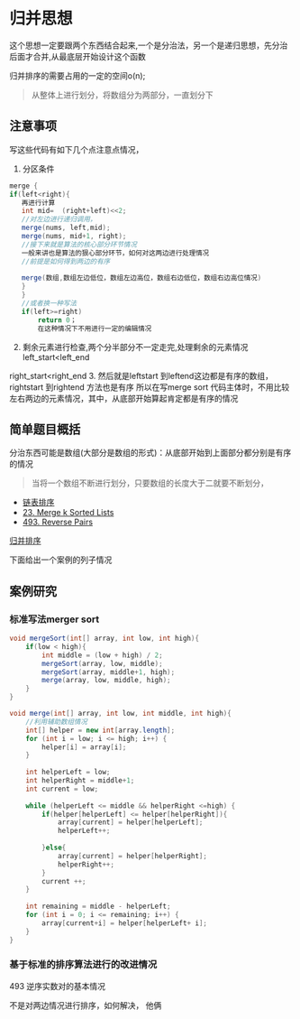 # 归并思想
这个思想一定要跟两个东西结合起来,一个是分治法，另一个是递归思想，先分治后面才合并,从最底层开始设计这个函数

归并排序的需要占用的一定的空间o(n);

   > 从整体上进行划分，将数组分为两部分，一直划分下 
  
  ## 注意事项
  写这些代码有如下几个点注意点情况， 
1. 分区条件
```java
merge {
if(left<right){
   再进行计算
   int mid=  (right+left)<<2;
   //对左边进行递归调用，
   merge(nums, left,mid);
   merge(nums, mid+1, right);
   //接下来就是算法的核心部分环节情况
   一般来讲也是算法的狠心部分环节，如何对这两边进行处理情况
   //前提是如何得到两边的有序
   
   merge(数组,数组左边低位，数组左边高位，数组右边低位，数组右边高位情况)
   }
   }
   //或者换一种写法 
   if(left>=right)
       return 0；
       在这种情况下不用进行一定的编辑情况
```
2. 剩余元素进行检查,两个分半部分不一定走完,处理剩余的元素情况
left_start<left_end

right_start<right_end
3. 然后就是leftstart 到leftend这边都是有序的数组， rightstart 到rightend 方法也是有序
所以在写merge sort 代码主体时，不用比较左右两边的元素情况，其中，从底部开始算起肯定都是有序的情况
   
   ## 简单题目概括
   
分治东西可能是数组(大部分是数组的形式)：从底部开始到上面部分都分别是有序的情况
> 当将一个数组不断进行划分，只要数组的长度大于二就要不断划分，

- [链表排序](https://mp.csdn.net/mdeditor/82918376#)
- [23. Merge k Sorted Lists](https://leetcode.com/problems/merge-k-sorted-lists/discuss/10522/My-simple-java-Solution-use-recursion)
- [493. Reverse Pairs](https://leetcode.com/problems/reverse-pairs/description/)




[归并排序](https://github.com/wabc1994/algo4/blob/master/merger_sort.cpp)

下面给出一个案例的列子情况



## 案例研究

### 标准写法merger sort

```java
void mergeSort(int[] array, int low, int high){
	if(low < high){
		int middle = (low + high) / 2;
		mergeSort(array, low, middle);
		mergeSort(array, middle+1, high);
		merge(array, low, middle, high);
	}	
}

void merge(int[] array, int low, int middle, int high){
	//利用辅助数组情况
    int[] helper = new int[array.length];
	for (int i = low; i <= high; i++) {
		helper[i] = array[i];
	}
	
	int helperLeft = low;
	int helperRight = middle+1;
	int current = low;
	
	while (helperLeft <= middle && helperRight <=high) {
		if(helper[helperLeft] <= helper[helperRight]){
			array[current] = helper[helperLeft];
			helperLeft++;
			
		}else{
			array[current] = helper[helperRight];
			helperRight++;
		}
		current ++;		
	}
	
	int remaining = middle - helperLeft;
	for (int i = 0; i <= remaining; i++) {
		array[current+i] = helper[helperLeft+ i];
	}
}
```

### 基于标准的排序算法进行的改进情况
493 逆序实数对的基本情况

不是对两边情况进行排序，如何解决， 他俩

